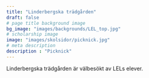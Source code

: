 ```yaml
---
title: "Linderbergska trädgården"
draft: false
# page title background image
bg_image: "images/backgrounds/LEL_top.jpg"
# scholarship image
image: "images/skolsidor/picknick.jpg"
# meta description
description : "Picknick"
---
```


Linderbergska trädgården är välbesökt av LELs elever.